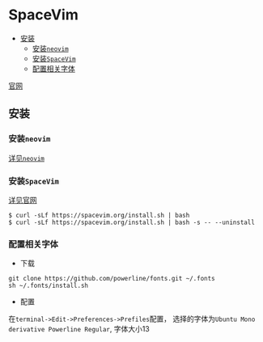 # SpaceVim

<!-- vim-markdown-toc GFM -->

- [安装](#安装)
  - [安装`neovim`](#安装neovim)
  - [安装`SpaceVim`](#安装spacevim)
  - [配置相关字体](#配置相关字体)

<!-- vim-markdown-toc -->

[官网](https://spacevim.org/)

## 安装

### 安装`neovim`

[详见`neovim`](../neovim/neovim.md)

### 安装`SpaceVim`

[详见官网](https://spacevim.org/quick-start-guide/)


```shell
$ curl -sLf https://spacevim.org/install.sh | bash
$ curl -sLf https://spacevim.org/install.sh | bash -s -- --uninstall
```

### 配置相关字体

* 下载

```
git clone https://github.com/powerline/fonts.git ~/.fonts
sh ~/.fonts/install.sh
```

* 配置

在`terminal->Edit->Preferences->Prefiles`配置，
选择的字体为`Ubuntu Mono derivative Powerline Regular`, 字体大小13

